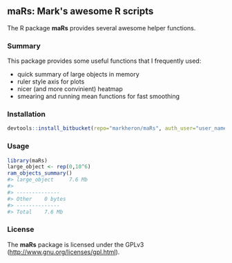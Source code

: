 <!-- README.md is generated from README.Rmd. Please edit that file -->

maRs: Mark's awesome R scripts
------------------------------

The R package **maRs** provides several awesome helper functions.

### Summary

This package provides some useful functions that I frequently used:

-   quick summary of large objects in memory
-   ruler style axis for plots
-   nicer (and more convinient) heatmap
-   smearing and running mean functions for fast smoothing

### Installation

``` r
devtools::install_bitbucket(repo="markheron/maRs", auth_user="user_name", password="your_password", keep_source=TRUE)
```

### Usage

``` r
library(maRs)
large_object <- rep(0,10^6)
ram_objects_summary()
#> large_object     7.6 Mb
#> 
#> --------------
#> Other    0 bytes
#> --------------
#> Total    7.6 Mb
```

### License

The **maRs** package is licensed under the GPLv3 (<http://www.gnu.org/licenses/gpl.html>).
